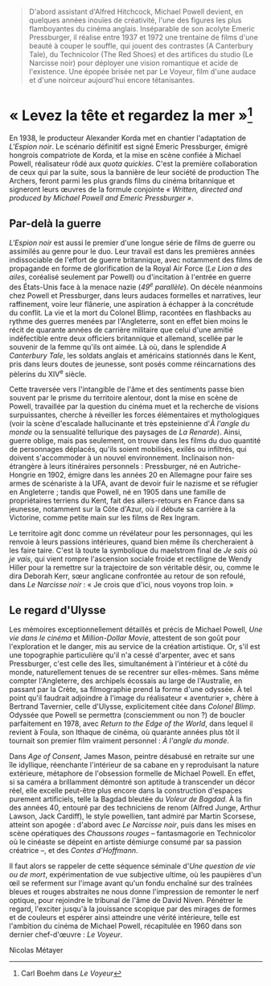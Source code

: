 > D'abord assistant d'Alfred Hitchcock, Michael Powell devient, en quelques années inouïes de créativité, l'une des figures les plus flamboyantes du cinéma anglais. Inséparable de son acolyte Emeric Pressburger, il réalise entre 1937 et 1972 une trentaine de films d'une beauté à couper le souffle, qui jouent des contrastes (A Canterbury Tale), du Technicolor (The Red Shoes) et des artifices du studio (Le Narcisse noir) pour déployer une vision romantique et acide de l'existence. Une épopée brisée net par Le Voyeur, film d'une audace et d'une noirceur aujourd'hui encore tétanisantes.

# « Levez la tête et regardez la mer »[^1]

En 1938, le producteur Alexander Korda met en chantier l'adaptation de _L'Espion noir_. Le scénario définitif est signé Emeric Pressburger, émigré hongrois compatriote de Korda, et la mise en scène confiée à Michael Powell, réalisateur rôdé aux _quota quickies_. C'est la première collaboration de ceux qui par la suite, sous la bannière de leur société de production The Archers, feront parmi les plus grands films du cinéma britannique et signeront leurs œuvres de la formule conjointe _« Written, directed and produced by Michael Powell and Emeric Pressburger »_.

## Par-delà la guerre

_L'Espion noir_ est aussi le premier d'une longue série de films de guerre ou assimilés au genre pour le duo. Leur travail est dans les premières années indissociable de l'effort de guerre britannique, avec notamment des films de propagande en forme de glorification de la Royal Air Force (_Le Lion a des ailes_, coréalisé seulement par Powell) ou d'incitation à l'entrée en guerre des États-Unis face à la menace nazie (_49<sup>e</sup> parallèle_). On décèle néanmoins chez Powell et Pressburger, dans leurs audaces formelles et narratives, leur raffinement, voire leur flânerie, une aspiration à échapper à la concrétude du conflit. La vie et la mort du Colonel Blimp, racontées en flashbacks au rythme des guerres menées par l'Angleterre, sont en effet bien moins le récit de quarante années de carrière militaire que celui d'une amitié indéfectible entre deux officiers britannique et allemand, scellée par le souvenir de la femme qu'ils ont aimée. Là où, dans le splendide _A Canterbury Tale_, les soldats anglais et américains stationnés dans le Kent, pris dans leurs doutes de jeunesse, sont posés comme réincarnations des pèlerins du XIV<sup>e</sup> siècle.

Cette traversée vers l'intangible de l'âme et des sentiments passe bien souvent par le prisme du territoire alentour, dont la mise en scène de Powell, travaillée par la question du cinéma muet et la recherche de visions surpuissantes, cherche à réveiller les forces élémentaires et mythologiques (voir la scène d'escalade hallucinante et très epsteinienne d'_À l'angle du monde_ ou la sensualité tellurique des paysages de _La Renarde_). Ainsi, guerre oblige, mais pas seulement, on trouve dans les films du duo quantité de personnages déplacés, qu'ils soient mobilisés, exilés ou infiltrés, qui doivent s'accommoder à un nouvel environnement. Inclinaison non-étrangère à leurs itinéraires personnels : Pressburger, né en Autriche-Hongrie en 1902, émigre dans les années 20 en Allemagne pour faire ses armes de scénariste à la UFA, avant de devoir fuir le nazisme et se réfugier en Angleterre ; tandis que Powell, né en 1905 dans une famille de propriétaires terriens du Kent, fait des allers-retours en France dans sa jeunesse, notamment sur la Côte d'Azur, où il débute sa carrière à la Victorine, comme petite main sur les films de Rex Ingram.

Le territoire agit donc comme un révélateur pour les personnages, qui les renvoie à leurs passions intérieures, quand bien même ils chercheraient à les faire taire. C'est là toute la symbolique du maelstrom final de _Je sais où je vais_, qui vient rompre l'ascension sociale froide et rectiligne de Wendy Hiller pour la remettre sur la trajectoire de son véritable désir, ou, comme le dira Deborah Kerr, sœur anglicane confrontée au retour de son refoulé, dans _Le Narcisse noir_ : « Je crois que d'ici, nous voyons trop loin. »

## Le regard d'Ulysse

Les mémoires exceptionnellement détaillés et précis de Michael Powell, _Une vie dans le cinéma_ et _Million-Dollar Movie_, attestent de son goût pour l'exploration et le danger, mis au service de la création artistique. Or, s'il est une topographie particulière qu'il n'a cessé d'arpenter, avec et sans Pressburger, c'est celle des îles, simultanément à l'intérieur et à côté du monde, naturellement tenues de se recentrer sur elles-mêmes. Sans même compter l'Angleterre, des archipels écossais au large de l'Australie, en passant par la Crète, sa filmographie prend la forme d'une odyssée. À tel point qu'il faudrait adjoindre à l'image du réalisateur « aventurier », chère à Bertrand Tavernier, celle d'Ulysse, explicitement citée dans _Colonel Blimp_. Odyssée que Powell se permettra (consciemment ou non ?) de boucler parfaitement en 1978, avec _Return to the Edge of the World_, dans lequel il revient à Foula, son Ithaque de cinéma, où quarante années plus tôt il tournait son premier film vraiment personnel : _À l'angle du monde_.

Dans _Age of Consent_, James Mason, peintre désabusé en retraite sur une île idyllique, réenchante l'intérieur de sa cabane en y reproduisant la nature extérieure, métaphore de l'obsession formelle de Michael Powell. En effet, si sa caméra a brillamment démontré son aptitude à transcender un décor réel, elle excelle peut-être plus encore dans la construction d'espaces purement artificiels, telle la Bagdad bleutée du _Voleur de Bagdad_. À la fin des années 40, entouré par des techniciens de renom (Alfred Junge, Arthur Lawson, Jack Cardiff), le style powellien, tant admiré par Martin Scorsese, atteint son apogée : d'abord avec _Le Narcisse noir_, puis dans les mises en scène opératiques des _Chaussons rouges_ – fantasmagorie en Technicolor où le cinéaste se dépeint en artiste démiurge consumé par sa passion créatrice –, et des _Contes d'Hoffmann_.

Il faut alors se rappeler de cette séquence séminale d'_Une question de vie ou de mort_, expérimentation de vue subjective ultime, où les paupières d'un œil se referment sur l'image avant qu'un fondu enchaîné sur des traînées bleues et rouges abstraites ne nous donne l'impression de remonter le nerf optique, pour rejoindre le tribunal de l'âme de David Niven. Pénétrer le regard, l'exciter jusqu'à la jouissance scopique par des mirages de formes et de couleurs et espérer ainsi atteindre une vérité intérieure, telle est l'ambition du cinéma de Michael Powell, récapitulée en 1960 dans son dernier chef-d'œuvre : _Le Voyeur_.

<div class="author">Nicolas Métayer</div>

[^1]: Carl Boehm dans _Le Voyeur_
